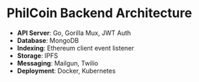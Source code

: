 # PhilCoin Backend Architecture

- **API Server**: Go, Gorilla Mux, JWT Auth
- **Database**: MongoDB
- **Indexing**: Ethereum client event listener
- **Storage**: IPFS
- **Messaging**: Mailgun, Twilio
- **Deployment**: Docker, Kubernetes